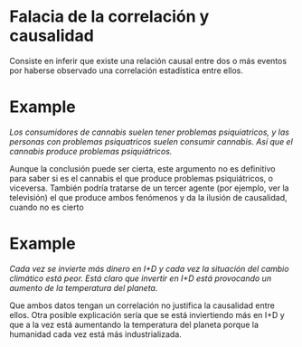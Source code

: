 # Falacia de la correlación y causalidad

Consiste en inferir que existe una relación causal entre dos o más eventos por haberse observado una correlación estadística entre ellos.

# Example

*Los consumidores de cannabis suelen tener problemas psiquiatricos, y las personas con problemas psiquatricos suelen consumir cannabis. Así que el cannabis produce problemas psiquiátricos.*

Aunque la conclusión puede ser cierta, este argumento no es definitivo para saber si es el cannabis el que produce problemas psiquiátricos, o viceversa. También podría tratarse de un tercer agente (por ejemplo, ver la televisión) el que produce ambos fenómenos y da la ilusión de causalidad, cuando no es cierto

# Example

*Cada vez se invierte más dinero en I+D y cada vez la situación del cambio climático está peor. Está claro que invertir en I+D está provocando un aumento de la temperatura del planeta.*

Que ambos datos tengan un correlación no justifica la causalidad entre ellos. Otra posible explicación sería que se está inviertiendo más en I+D y que a la vez está aumentando la temperatura del planeta porque la humanidad cada vez está más industrializada.
